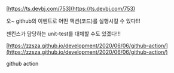 [https://ts.devbj.com/753](https://ts.devbj.com/753)

오~ github의 이벤트로 어떤 액션(코드)를 실행시킬 수 있다!!!

젠킨스가 담당하는 unit-test를 대체할 수도 있겠다!!!

[https://zzsza.github.io/development/2020/06/06/github-action/](https://zzsza.github.io/development/2020/06/06/github-action/)

github action
